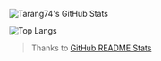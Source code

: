 ![Tarang74's GitHub Stats](https://github-readme-stats.vercel.app/api?username=Tarang74&show_icons=true&count_private=true&theme=merko)

![Top Langs](https://github-readme-stats.vercel.app/api/top-langs/?username=Tarang74&hide=CSS&langs_count=10&theme=merko)

 > Thanks to [GitHub README Stats](https://github.com/anuraghazra/github-readme-stats)
